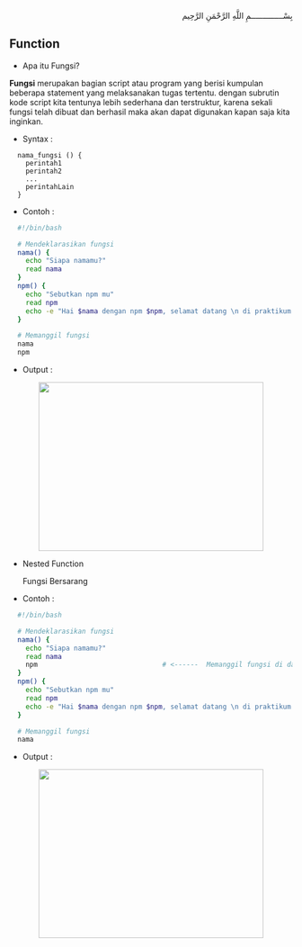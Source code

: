 <p align="right">
بِسْــــــــــــــمِ اللَّهِ الرَّحْمَنِ الرَّحِيم 
</p>

## Function
* Apa itu Fungsi?
<p><b>Fungsi</b> merupakan bagian script atau program yang berisi kumpulan beberapa statement yang melaksanakan tugas tertentu. dengan subrutin kode script kita tentunya lebih sederhana dan terstruktur, karena sekali fungsi telah dibuat dan berhasil maka akan dapat digunakan kapan saja kita inginkan.</p>

* Syntax :

```
  nama_fungsi () { 
    perintah1
    perintah2
    ...
    perintahLain
  }
```

* Contoh :

```bash
  #!/bin/bash

  # Mendeklarasikan fungsi
  nama() {
    echo "Siapa namamu?"
    read nama
  }
  npm() {
    echo "Sebutkan npm mu"
    read npm
    echo -e "Hai $nama dengan npm $npm, selamat datang \n di praktikum sistem operasi yang seru ini ya!"  
  }

  # Memanggil fungsi
  nama
  npm
```
* Output :

<p align="center"><img src="https://i.imgur.com/ntXtYCP.jpg" width=400 height=300></p>

* Nested Function
  <p>Fungsi Bersarang</p>
  
* Contoh :

```bash
  #!/bin/bash

  # Mendeklarasikan fungsi
  nama() {
    echo "Siapa namamu?"
    read nama
    npm                               # <------  Memanggil fungsi di dalam fungsi (fungsi bersarang)
  }
  npm() {
    echo "Sebutkan npm mu"
    read npm
    echo -e "Hai $nama dengan npm $npm, selamat datang \n di praktikum sistem operasi yang seru ini ya!"  
  }

  # Memanggil fungsi
  nama
```

* Output :

<p align="center"><img src="https://i.imgur.com/B2tIyqN.jpg" width=400 height=300></p>

